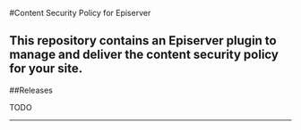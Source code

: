 #Content Security Policy for Episerver

This repository contains an Episerver plugin to manage and deliver the content security policy for your site.
----

##Releases

TODO

----
